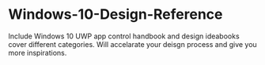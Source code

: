 # Windows-10-Design-Reference
Include Windows 10 UWP app control handbook and design ideabooks cover different categories. 
Will accelarate your deisgn process and give you more inspirations.
